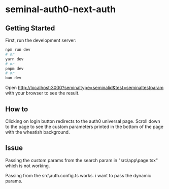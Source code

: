 # seminal-auth0-next-auth

## Getting Started

First, run the development server:

```bash
npm run dev
# or
yarn dev
# or
pnpm dev
# or
bun dev
```

Open [http://localhost:3000?seminaltype=seminalid&test=seminaltestparam](http://localhost:3000?seminaltype=seminalid&test=seminaltestparam) with your browser to see the result.

## How to 
Clicking on login button redirects to the auth0 universal page. Scroll down to the page to see the custom parameters printed in the bottom of the page with the wheatish background.

## Issue 
Passing the custom params from the search param in "src\app\page.tsx" which is not working.

Passing from the src\auth.config.ts works. i want to pass the dynamic params.